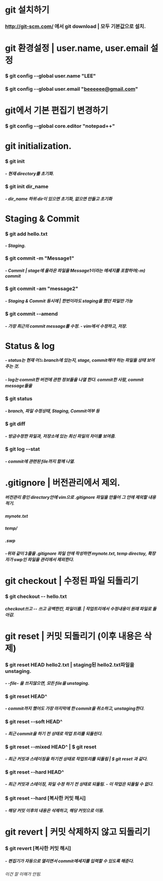 # git 설치하기
### http://git-scm.com/ 에서 git download | 모두 기본값으로 설치.

# git 환경설정            | user.name, user.email 설정
### $ git config --global user.name "LEE"
### $ git config --global user.email "beeeeee@gmail.com"

# git에서 기본 편집기 변경하기
### $ git config --global core.editor "notepad++"

# git initialization.
### $ git init 
##### - 현재 directory를 초기화.
### $ git init dir_name
##### - dir_name 하위 dir이 있으면 초기화, 없으면 만들고 초기화

# Staging & Commit
### $ git add hello.txt
##### - Staging.
### $ git commit -m "Message1"
##### - Commit | stage에 올라온 파일을 Message1이라는 메세지를 포함하여(-m) commit
### $ git commit -am "message2"
##### - Staging & Commit 동시에 | 한번이라도 staging을 했던 파일만 가능
### $ git commit --amend 
##### - 가장 최근의 commit message를 수정. - vim에서 수정하고, 저장.

# Status & log
##### - status는 현재 어느 branch에 있는지, stage, commit해야 하는 파일들 상태 보여주는 것.
##### - log는 commit한 버전에 관한 정보들을 나열 한다. commit한 사람, commit message들을 
### $ git status
##### - branch, 파일 수정상태, Staging, Commit여부 등 
### $ git diff
##### - 방금수정한 파일과, 저장소에 있는 최신 파일의 차이를 보여줌.
### $ git log --stat
##### - commit에 관련된 file까지 함께 나열.

# .gitignore | 버전관리에서 제외.
##### 버전관리 중인 directory안에 vim으로 .gitignore 파일을 만들어 그 안에 제외할 내용적기.
##### mynote.txt
##### temp/
##### .swp
##### -위와 같이 3줄을 .gitignore 파일 안에 작성하면 mynote.txt, temp directoy, 확장자가 swp인 파일을 관리에서 제외한다.

# git checkout | 수정된 파일 되돌리기
### $ git checkout -- hello.txt
##### checkout쓰고 -- 쓰고 공백한칸, 파일이름. | 작업트리에서 수정내용이 원래 파일로 돌아감.

# git reset | 커밋 되돌리기 (이후 내용은 삭제)
### $ git reset HEAD hello2.txt | staging된 hello2.txt파일을 unstaging.
##### - -file- 을 쓰지않으면, 모든 file을 unstaging.
### $ git reset HEAD^
##### - commit까지 했어도 가장 마지막에 한 commit을 취소하고, unstaging한다.
### $ git reset --soft HEAD^
##### - 최근 commit을 하기 전 상태로 작업 트리를 되돌린다.
### $ git reset --mixed HEAD^ | $ git reset
##### - 최근 커밋과 스테이징을 하기전 상태로 작업트리를 되돌림 | $ git reset 과 같다.
### $ git reset --hard HEAD^
##### - 최근 커밋과 스테이징, 파일 수정 하기 전 상태로 되돌림. - 이 작업은 되돌릴 수 없다.
### $ git reset --hard [복사한 커밋 해시]
##### - 해당 커밋 이후의 내용은 삭제하고, 해당 커밋으로 이동.

# git revert | 커밋 삭제하지 않고 되돌리기
### $ git revert [복사한 커밋 해시]
##### - 편집기가 자동으로 열리면서 commit메세지를 입력할 수 있도록 해준다.
###### 이건 잘 이해가 안됨.


  
